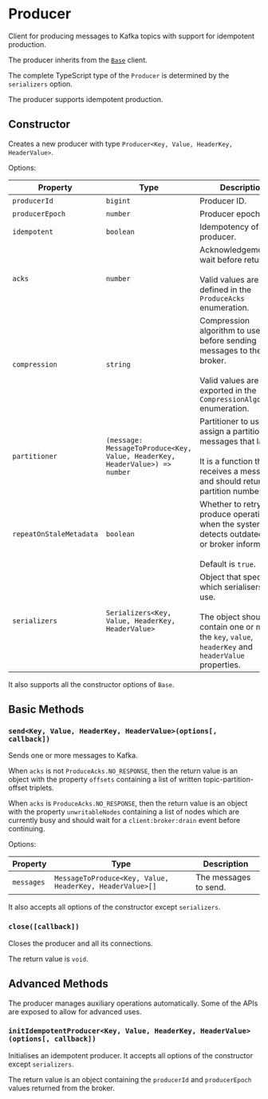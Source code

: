 # Producer

Client for producing messages to Kafka topics with support for idempotent production.

The producer inherits from the [`Base`](./base.md) client.

The complete TypeScript type of the `Producer` is determined by the `serializers` option.

The producer supports idempotent production.

## Constructor

Creates a new producer with type `Producer<Key, Value, HeaderKey, HeaderValue>`.

Options:

| Property                | Type                                                               | Description                                                                                                                                                          |
| ----------------------- | ------------------------------------------------------------------ | -------------------------------------------------------------------------------------------------------------------------------------------------------------------- |
| `producerId`            | `bigint`                                                           | Producer ID.                                                                                                                                                         |
| `producerEpoch`         | `number`                                                           | Producer epoch.                                                                                                                                                      |
| `idempotent`            | `boolean`                                                          | Idempotency of the producer.                                                                                                                                         |
| `acks`                  | `number`                                                           | Acknowledgement to wait before returning.<br/><br/>Valid values are defined in the `ProduceAcks` enumeration.                                                        |
| `compression`           | `string`                                                           | Compression algorithm to use before sending messages to the broker.<br/><br/>Valid values are exported in the `CompressionAlgorithms` enumeration.                   |
| `partitioner`           | `(message: MessageToProduce<Key, Value, HeaderKey, HeaderValue>) => number` | Partitioner to use to assign a partition to messages that lack it.<br/><br/>It is a function that receives a message and should return the partition number.         |
| `repeatOnStaleMetadata` | `boolean`                                                          | Whether to retry a produce operation when the system detects outdated topic or broker information.<br/><br/>Default is `true`.                                       |
| `serializers`           | `Serializers<Key, Value, HeaderKey, HeaderValue>`                  | Object that specifies which serialisers to use.<br/><br/>The object should only contain one or more of the `key`, `value`, `headerKey` and `headerValue` properties. |

It also supports all the constructor options of `Base`.

## Basic Methods

### `send<Key, Value, HeaderKey, HeaderValue>(options[, callback])`

Sends one or more messages to Kafka.

When `acks` is not `ProduceAcks.NO_RESPONSE`, then the return value is an object with the property `offsets` containing a list of written topic-partition-offset triplets.

When `acks` is `ProduceAcks.NO_RESPONSE`, then the return value is an object with the property `unwritableNodes` containing a list of nodes which are currently busy and should wait for a `client:broker:drain` event before continuing.

Options:

| Property   | Type                                            | Description           |
| ---------- | ----------------------------------------------- | --------------------- |
| `messages` | `MessageToProduce<Key, Value, HeaderKey, HeaderValue>[]` | The messages to send. |

It also accepts all options of the constructor except `serializers`.

### `close([callback])`

Closes the producer and all its connections.

The return value is `void`.

## Advanced Methods

The producer manages auxiliary operations automatically. Some of the APIs are exposed to allow for advanced uses.

### `initIdempotentProducer<Key, Value, HeaderKey, HeaderValue>(options[, callback])`

Initialises an idempotent producer. It accepts all options of the constructor except `serializers`.

The return value is an object containing the `producerId` and `producerEpoch` values returned from the broker.
